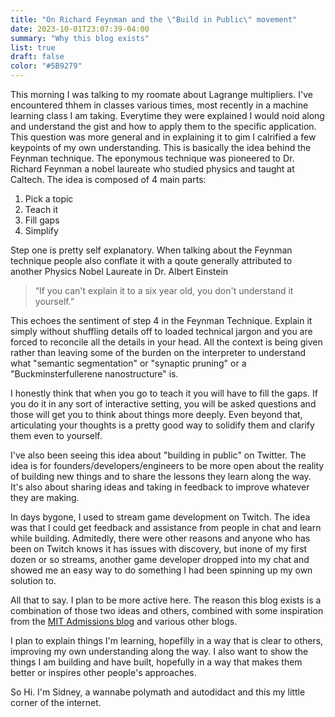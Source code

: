 ```yaml
---
title: "On Richard Feynman and the \"Build in Public\" movement"
date: 2023-10-01T23:07:39-04:00
summary: "Why this blog exists"
list: true
draft: false
color: "#5B9279"
---
```


This morning I was talking to my roomate about Lagrange multipliers. I've encountered thhem in classes various times, most recently in a machine learning class I am taking. Everytime they were explained I would noid along and understand the gist and how to apply them to the specific application. This question was more general and in explaining it to gim I calrified a few keypoints of my own understanding. This is basically the idea behind the Feynman technique. The eponymous technique was pioneered to Dr. Richard Feynman a nobel laureate who studied physics and taught at Caltech. The idea is composed of 4 main parts:

1. Pick a topic
2. Teach it
3. Fill gaps
4. Simplify

Step one is pretty self explanatory. When talking about the Feynman technique people also conflate it with a qoute generally attributed to another Physics Nobel Laureate in Dr. Albert Einstein

> “If you can't explain it to a six year old, you don't understand it yourself.”

This echoes the sentiment of step 4 in the Feynman Technique. Explain it simply without shuffling details off to loaded technical jargon and you are forced to reconcile all the details in your head. All the context is being given rather than leaving some of the burden on the interpreter to understand what "semantic segmentation" or "synaptic pruning" or a "Buckminsterfullerene nanostructure" is. 

I honestly think that when you go to teach it you will have to fill the gaps. If you do it in any sort of interactive setting, you will be asked questions and those will get you to think about things more deeply. Even beyond that, articulating your thoughts is a pretty good way to solidify them and clarify them even to yourself.

I've also been seeing this idea about "building in public" on Twitter. The idea is for founders/developers/engineers to be more open about the reality of building new things and to share the lessons they learn along the way. It's also about sharing ideas and taking in feedback to improve whatever they are making.

In days bygone, I used to stream game development on Twitch. The idea was that I could get feedback and assistance from people in chat and learn while building. Admitedly, there were other reasons and anyone who has been on Twitch knows it has issues with discovery, but inone of my first dozen or so streams, another game developer dropped into my chat and showed me an easy way to do something I had been spinning up my own solution to.

All that to say. I plan to be more active here. The reason this blog exists is a combination of those two ideas and others, combined with some inspiration from the [MIT Admissions blog](https://mitadmissions.org) and various other blogs.

I plan to explain things I'm learning, hopefilly in a way that is clear to others, improving my own understanding along the way. I also want to show the things I am building and have built, hopefully in a way that makes them better or inspires other people's approaches.

So Hi. I'm Sidney, a wannabe polymath and autodidact and this my little corner of the internet.